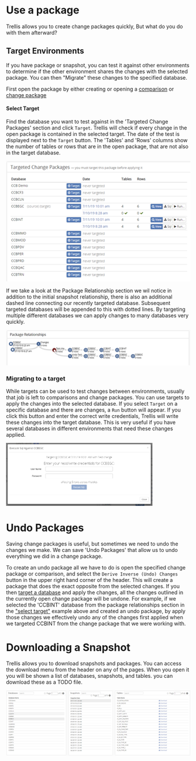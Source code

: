 # Use a package 

Trellis allows you to create change packages quickly, But what do you do with them afterward?

## Target Environments

If you have package or snapshot, you can test it against other environments to determine if the other environment shares the changes with the selected package. You can then "Migrate" these changes to the specified database.

First open the package by either creating or opening a [comparison](Snapshot-Comparisons.md) or [change package](Change-Packages)

#### Select Target

Find the database you want to test against in the 'Targeted Change Packages' section and click `Target`. Trellis will check if every change in the open package is contained in the selected target. The date of the test is displayed next to the `Target` button. The 'Tables' and 'Rows' columns show the number of tables or rows that are in the open package, that are not also in the target database.

<img src="Media/Use-Package-Select-Targets.png" width="600">

If we take a look at the Package Relationship section we wil notice in addition to the initial snapshot relationship, there is also an additional dashed line connecting our recently targeted database. Subsequent targeted databases will be appended to this with dotted lines. By targeting multiple different databases we can apply changes to many databases very quickly. 

<img src="Media/Use-Package-Target-Package-Relationship.png" width="600">

### Migrating to a target

While targets can be used to test changes between environments, usually that job is left to comparisons and change packages. You can use targets to apply the changes into the selected database. If you select `Target` on a specific database and there are changes, a `Run` button will appear. If you click this button and enter the correct write credentials, Trellis will write these changes into the target database. This is very useful if you have several databases in different environments that need these changes applied. 

<img src="Media/Use-Package-Targets-Authentication.png" width="400">


# Undo Packages

Saving change packages is useful, but sometimes we need to undo the changes we make. We can save 'Undo Packages' that allow us to undo everything we did in a change package. 

To create an undo package all we have to do is open the specified change package or comparison, and select the `Derive Inverse (Undo) Changes` button in the upper right hand corner of the header. This will create a package that does the exact opposite from the selected changes. If you then [target a database](#Target-Environments) and apply the changes, all the changes outlined in the currently open change package will be undone. For example, if we selected the 'CCBINT' database from the package relationships section in the ["select target"](#Select-Target) example above and created an undo package, by apply those changes we effectively undo any of the changes first applied when we targeted CCBINT from the change package that we were working with.

# Downloading a Snapshot

Trellis allows you to download snapshots and packages. You can access the download menu from the header on any of the pages. When you open it you will be shown a list of databases, snapshots, and tables. you can download these as a TODO file.

<img src="Media/Use-Package-Download-Snapshots.png" width="600">
